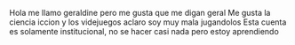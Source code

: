 Hola me llamo geraldine pero me gusta que me digan geral
Me gusta la ciencia iccion y los videjuegos aclaro soy muy mala jugandolos
Esta cuenta es solamente institucional, no se hacer casi nada pero estoy aprendiendo 

<!---
GeralDuran/GeralDuran is a ✨ special ✨ repository because its `README.md` (this file) appears on your GitHub profile.
You can click the Preview link to take a look at your changes.
--->
